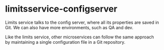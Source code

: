 # limitsservice-configserver


Limits service talks to the config server, where all its properties are saved in Git. We can also have more environments, such as QA and dev.

Like the limits service, other microservices can follow the same approach by maintaining a single configuration file in a Git repository.
